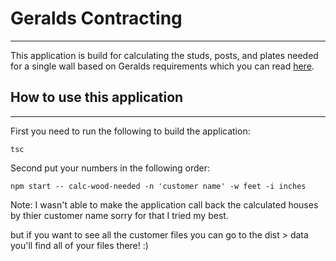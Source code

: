# Geralds Contracting
---

This application is build for calculating the studs, posts, and plates needed for a single wall based on Geralds requirements which you can read [here](https://github.com/Focus-College/developing-software-intro-assignment-3/blob/master/assignment/user-stories.md#geralds-contracting-application-assignment-3).

## How to use this application
---
 First you need to run the following to build the application:

 ```
 tsc
 ```

 Second put your numbers in the following order:

 ```
npm start -- calc-wood-needed -n 'customer name' -w feet -i inches
```
 
 Note: I wasn't able to make the application call back the calculated houses by  thier customer name sorry for that I tried my best. 

 but if you want to see all the customer files you can go to the dist > data you'll find all of your files there! :) 